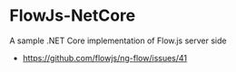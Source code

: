 # FlowJs-NetCore
A sample .NET Core implementation of Flow.js server side
+ https://github.com/flowjs/ng-flow/issues/41
